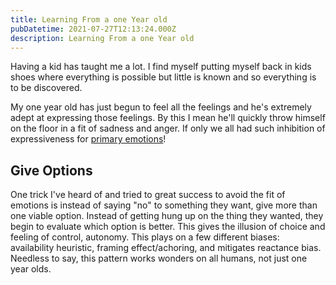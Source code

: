 ```yaml
---
title: Learning From a one Year old
pubDatetime: 2021-07-27T12:13:24.000Z
description: Learning From a one Year old
---
```


Having a kid has taught me a lot. I find myself putting myself back in kids shoes where everything is possible but little is known and so everything is to be discovered.

My one year old has just begun to feel all the feelings and he's extremely adept at expressing those feelings. By this I mean he'll quickly throw himself on the floor in a fit of sadness and anger. If only we all had such inhibition of expressiveness for [primary emotions](secondary-emotions-in-software)!

## Give Options

One trick I've heard of and tried to great success to avoid the fit of emotions is instead of saying "no" to something they want, give more than one viable option. Instead of getting hung up on the thing they wanted, they begin to evaluate which option is better. This gives the illusion of choice and feeling of control, autonomy. This plays on a few different biases: availability heuristic, framing effect/achoring, and mitigates reactance bias. Needless to say, this pattern works wonders on all humans, not just one year olds.
